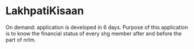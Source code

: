 # LakhpatiKisaan
On demand: application is developed in 6 days.
Purpose of this application is to know the financial status of every shg member after and before the part of nrlm.



